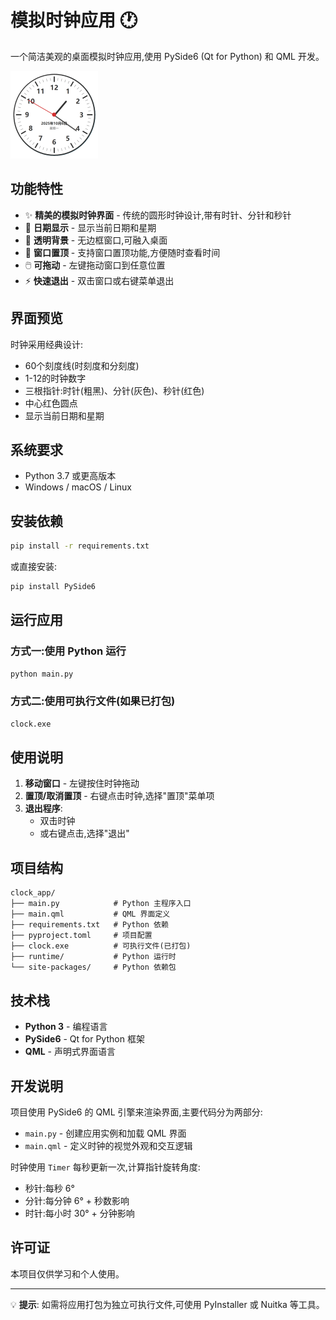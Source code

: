 # 模拟时钟应用 🕐

一个简洁美观的桌面模拟时钟应用,使用 PySide6 (Qt for Python) 和 QML 开发。

<img src="./assets/image-20251006132108825.png" alt="image-20251006132108825" />

## 功能特性

- ✨ **精美的模拟时钟界面** - 传统的圆形时钟设计,带有时针、分针和秒针
- 📅 **日期显示** - 显示当前日期和星期
- 🎨 **透明背景** - 无边框窗口,可融入桌面
- 📌 **窗口置顶** - 支持窗口置顶功能,方便随时查看时间
- 🖱️ **可拖动** - 左键拖动窗口到任意位置
- ⚡ **快速退出** - 双击窗口或右键菜单退出

## 界面预览

时钟采用经典设计:
- 60个刻度线(时刻度和分刻度)
- 1-12的时钟数字
- 三根指针:时针(粗黑)、分针(灰色)、秒针(红色)
- 中心红色圆点
- 显示当前日期和星期

## 系统要求

- Python 3.7 或更高版本
- Windows / macOS / Linux

## 安装依赖

```bash
pip install -r requirements.txt
```

或直接安装:

```bash
pip install PySide6
```

## 运行应用

### 方式一:使用 Python 运行

```bash
python main.py
```

### 方式二:使用可执行文件(如果已打包)

```bash
clock.exe
```

## 使用说明

1. **移动窗口** - 左键按住时钟拖动
2. **置顶/取消置顶** - 右键点击时钟,选择"置顶"菜单项
3. **退出程序**:
   - 双击时钟
   - 或右键点击,选择"退出"

## 项目结构

```
clock_app/
├── main.py            # Python 主程序入口
├── main.qml           # QML 界面定义
├── requirements.txt   # Python 依赖
├── pyproject.toml     # 项目配置
├── clock.exe          # 可执行文件(已打包)
├── runtime/           # Python 运行时
└── site-packages/     # Python 依赖包
```

## 技术栈

- **Python 3** - 编程语言
- **PySide6** - Qt for Python 框架
- **QML** - 声明式界面语言

## 开发说明

项目使用 PySide6 的 QML 引擎来渲染界面,主要代码分为两部分:

- `main.py` - 创建应用实例和加载 QML 界面
- `main.qml` - 定义时钟的视觉外观和交互逻辑

时钟使用 `Timer` 每秒更新一次,计算指针旋转角度:
- 秒针:每秒 6°
- 分针:每分钟 6° + 秒数影响
- 时针:每小时 30° + 分钟影响

## 许可证

本项目仅供学习和个人使用。

---

💡 **提示**: 如需将应用打包为独立可执行文件,可使用 PyInstaller 或 Nuitka 等工具。
